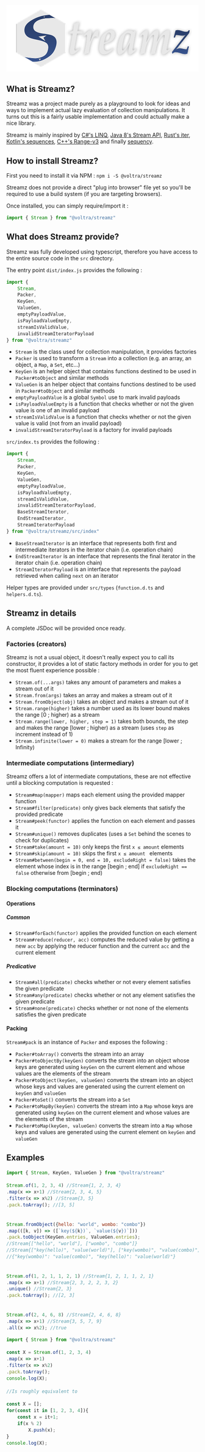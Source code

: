 ![](logo_text.png)



## What is Streamz?

Streamz was a project made purely as a playground to look for ideas and ways to implement actual lazy evaluation of collection manipulations. It turns out this is a fairly usable implementation and could actually make a nice library.



Streamz is mainly inspired by [C#'s LINQ](https://docs.microsoft.com/dotnet/csharp/programming-guide/concepts/linq/introduction-to-linq-queries), [Java 8's Stream API](https://docs.oracle.com/javase/8/docs/api/java/util/stream/package-summary.html), [Rust's iter](https://doc.rust-lang.org/stable/std/iter/#laziness), [Kotlin's sequences](https://kotlinlang.org/api/latest/jvm/stdlib/kotlin.sequences/index.html), [C++'s Range-v3](https://github.com/ericniebler/range-v3) and finally [sequency](https://www.npmjs.com/package/sequency).



## How to install Streamz?

First you need to install it via NPM : `npm i -S @voltra/streamz`

Streamz does not provide a direct "plug into browser" file yet so you'll be required to use a build system (if you are targeting browsers).



Once installed, you can simply require/import it :

```javascript
import { Stream } from "@voltra/streamz"
```



## What does Streamz provide?

Streamz was fully developed using typescript, therefore you have access to the entire source code in the `src` directory.



The entry point `dist/index.js` provides the following :

```javascript
import {
    Stream,
    Packer,
    KeyGen,
    ValueGen,
    emptyPayloadValue,
    isPayloadValueEmpty,
    streamIsValidValue,
    invalidStreamIteratorPayload
} from "@voltra/streamz"
```

* `Stream` is the class used for collection manipulation, it provides factories
* `Packer` is used to transform a `Stream` into a collection (e.g. an array, an object, a `Map`, a `Set`, etc...)
* `KeyGen` is an helper object that contains functions destined to be used in `Packer#toObject` and similar methods
* `ValueGen` is an helper object that contains functions destined to be used in `Packer#toObject` and similar methods
* `emptyPayloadValue` is a global `Symbol` use to mark invalid payloads
* `isPayloadValueEmpty` is a function that checks whether or not the given value is one of an invalid payload
* `streamIsValidValue` is a function that checks whether or not the given value is valid (not from an invalid payload)
* `invalidStreamIteratorPayload` is a factory for invalid payloads



`src/index.ts` provides the following :

```typescript
import {
    Stream,
    Packer,
    KeyGen,
    ValueGen,
    emptyPayloadValue,
    isPayloadValueEmpty,
    streamIsValidValue,
    invalidStreamIteratorPayload,
    BaseStreamIterator,
    EndStreamIterator,
    StreamIteratorPayload
} from "@voltra/streamz/src/index"
```

* `BaseStreamIterator` is an interface that represents both first and intermediate iterators in the iterator chain (i.e. operation chain)
* `EndStreamIterator` is an interface that represents the final iterator in the iterator chain (i.e. operation chain)
* `StreamIteratorPayload` is an interface that represents the payload retrieved when calling `next` on an iterator



Helper types are provided under `src/types` (`function.d.ts` and `helpers.d.ts`).



## Streamz in details

A complete JSDoc will be provided once ready.



### Factories (creators)

Streamz is not a usual object, it doesn't really expect you to call its constructor, it provides a lot of static factory methods in order for you to get the most fluent experience possible :

* `Stream.of(...args)` takes any amount of parameters and makes a stream out of it
* `Stream.from(args)` takes an array and makes a stream out of it
* `Stream.fromObject(obj)` takes an object and makes a stream out of it
* `Stream.range(higher)` takes a number used as its lower bound makes the range [0 ; higher) as a stream
* `Stream.range(lower, higher, step = 1)` takes both bounds, the step and makes the range [lower ; higher) as a stream (uses `step` as increment instead of 1)
* `Stream.infinite(lower = 0)` makes a stream for the range [lower ; Infinity)



### Intermediate computations (intermediary)

Streamz offers a lot of intermediate computations, these are not effective until a blocking computation is requested :

* `Stream#map(mapper)` maps each element using the provided mapper function
* `Stream#filter(predicate)` only gives back elements that satisfy the provided predicate
* `Stream#peek(functor)` applies the function on each element and passes it
* `Stream#unique()` removes duplicates (uses a `Set` behind the scenes to check for duplicates)
* `Stream#take(amount = 10)` only keeps the first `x ≤ amount` elements
* `Stream#skip(amount = 10)` skips the first `x ≤ amount ` elements
* `Stream#between(begin = 0, end = 10, excludeRight = false)` takes the element whose index is in the range [begin ; end] if `excludeRight == false` otherwise from [begin ; end)



### Blocking computations (terminators)

#### Operations

##### Common

* `Stream#forEach(functor)` applies the provided function on each element
* `Stream#reduce(reducer, acc)` computes the reduced value by getting a new `acc` by applying the reducer function and the current `acc` and the current element



##### Predicative

* `Stream#all(predicate)` checks whether or not every element satisfies the given predicate
* `Stream#any(predicate)` checks whether or not any element satisfies the given predicate
* `Stream#none(predicate)` checks whether or not none of the elements satisfies the given predicate



#### Packing

`Stream#pack` is an instance of `Packer` and exposes the following :

* `Packer#toArray()` converts the stream into an array
* `Packer#toObjectBy(keyGen)` converts the stream into an object whose keys are generated using `keyGen` on the current element and whose values are the elements of the stream
* `Packer#toObject(keyGen, valueGen)` converts the stream into an object whose keys and values are generated using the current element on `keyGen` and `valueGen`
* `Packer#toSet()` converts the stream into a `Set`
* `Packer#toMapBy(keyGen)` converts the stream into a `Map` whose keys are generated using `keyGen` on the current element and whose values are the elements of the stream
* `Packer#toMap(keyGen, valueGen)` converts the stream into a `Map` whose keys and values are generated using the current element on `keyGen` and `valueGen`



## Examples

```javascript
import { Stream, KeyGen, ValueGen } from "@voltra/streamz"

Stream.of(1, 2, 3, 4) //Stream{1, 2, 3, 4}
.map(x => x+1) //Stream{2, 3, 4, 5}
.filter(x => x%2) //Stream{3, 5}
.pack.toArray(); //[3, 5]


Stream.fromObject({hello: "world", wombo: "combo"})
.map(([k, v]) => ([`key(${k})`, `value(${v})`])) 
.pack.toObject(KeyGen.entries, ValueGen.entries); 
//Stream{["hello", "world"], ["wombo", "combo"]}
//Stream{["key(hello)", "value(world)"], ["key(wombo)", "value(combo)"]}
//{"key(wombo)": "value(combo)", "key(hello)": "value(world)"}


Stream.of(1, 2, 1, 1, 2, 1) //Stream{1, 2, 1, 1, 2, 1}
.map(x => x+1) //Stream{2, 3, 2, 2, 3, 2}
.unique() //Stream{2, 3}
.pack.toArray(); //[2, 3]


Stream.of(2, 4, 6, 8) //Stream{2, 4, 6, 8}
.map(x => x+1) //Stream{3, 5, 7, 9}
.all(x => x%2); //true
```



```javascript
import { Stream } from "@voltra/streamz"

const X = Stream.of(1, 2, 3, 4)
.map(x => x+1)
.filter(x => x%2)
.pack.toArray();
console.log(X);

//Is roughly equivalent to

const X = [];
for(const it in [1, 2, 3, 4]){
    const x = it+1;
    if(x % 2)
        X.push(x);
}
console.log(X);
```

